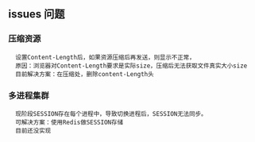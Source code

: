 ## issues 问题

### 压缩资源
```
  设置Content-Length后，如果资源压缩后再发送，则显示不正常，
  原因：浏览器对Content-Length要求是实际size，压缩后无法获取文件真实大小size
  目前解决方案：在压缩处，删除content-Length头
```

### 多进程集群
```
  现阶段SESSION存在每个进程中，导致切换进程后，SESSION无法同步。
  可解决方案：使用Redis做SESSION存储
  目前还没实现
```
